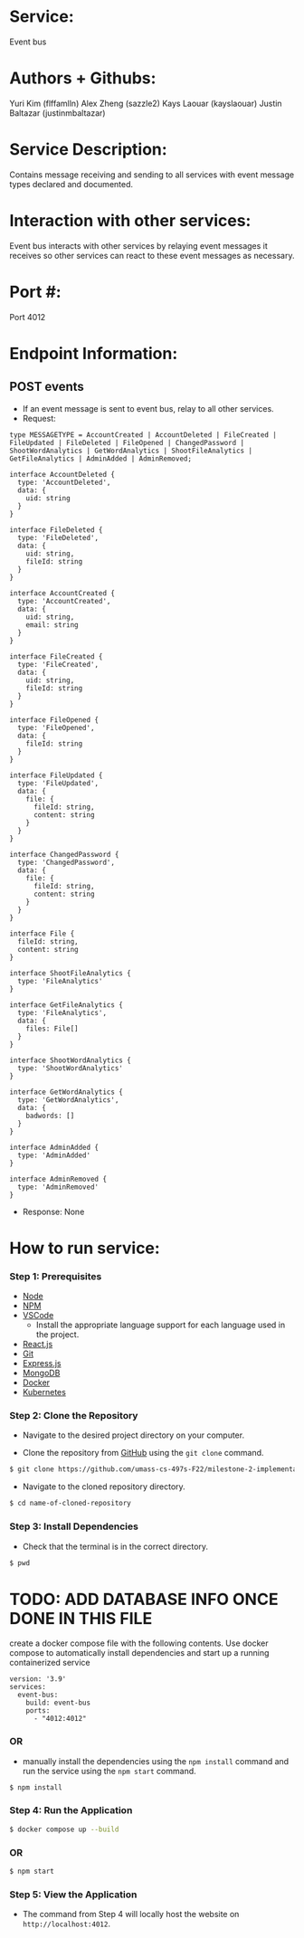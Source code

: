 # Service:
Event bus

# Authors + Githubs: 
Yuri Kim (flffamlln) 
Alex Zheng (sazzle2)
Kays Laouar (kayslaouar)
Justin Baltazar (justinmbaltazar)

# Service Description: 
Contains message receiving and sending to all services with event message types declared and documented. 

# Interaction with other services: 
Event bus interacts with other services by relaying event messages it receives so other services can react to these event messages as necessary.

# Port #:
Port 4012

# Endpoint Information:

## POST events
- If an event message is sent to event bus, relay to all other services.
- Request: 

```
type MESSAGETYPE = AccountCreated | AccountDeleted | FileCreated | FileUpdated | FileDeleted | FileOpened | ChangedPassword | ShootWordAnalytics | GetWordAnalytics | ShootFileAnalytics | GetFileAnalytics | AdminAdded | AdminRemoved;

interface AccountDeleted {
  type: 'AccountDeleted',
  data: {
    uid: string
  }
}

interface FileDeleted {
  type: 'FileDeleted',
  data: {
    uid: string,
    fileId: string
  }
}

interface AccountCreated {
  type: 'AccountCreated',
  data: {
    uid: string,
    email: string
  }
}

interface FileCreated {
  type: 'FileCreated',
  data: {
    uid: string,
    fileId: string
  }
}

interface FileOpened {
  type: 'FileOpened',
  data: {
    fileId: string
  }
}

interface FileUpdated {
  type: 'FileUpdated',
  data: {
    file: {
      fileId: string,
      content: string
    }
  }
}

interface ChangedPassword {
  type: 'ChangedPassword',
  data: {
    file: {
      fileId: string,
      content: string
    }
  }
}

interface File {
  fileId: string,
  content: string
}

interface ShootFileAnalytics {
  type: 'FileAnalytics'
}

interface GetFileAnalytics {
  type: 'FileAnalytics',
  data: {
    files: File[]
  }
}

interface ShootWordAnalytics {
  type: 'ShootWordAnalytics'
}

interface GetWordAnalytics {
  type: 'GetWordAnalytics',
  data: {
    badwords: []
  }
}

interface AdminAdded {
  type: 'AdminAdded'
}

interface AdminRemoved {
  type: 'AdminRemoved'
}
```

- Response: None

# How to run service:

### **Step 1: Prerequisites**

- [Node](https://nodejs.org/en/)
- [NPM](https://www.npmjs.com/)
- [VSCode](https://code.visualstudio.com/)
    - Install the appropriate language support for each language used in the project.
- [React.js](https://reactjs.org/)
- [Git](https://git-scm.com/)
- [Express.js](https://expressjs.com/)
- [MongoDB](https://www.mongodb.com/)
- [Docker](https://www.docker.com/)
- [Kubernetes](https://kubernetes.io/)

### **Step 2: Clone the Repository**

- Navigate to the desired project directory on your computer.

- Clone the repository from [GitHub](https://github.com/umass-cs-497s-F22/milestone-2-implementation-team0.git) using the `git clone` command.

```bash
$ git clone https://github.com/umass-cs-497s-F22/milestone-2-implementation-team0.git
```

- Navigate to the cloned repository directory.
```bash
$ cd name-of-cloned-repository
```

### **Step 3: Install Dependencies**

- Check that the terminal is in the correct directory.

```bash
$ pwd
```

# TODO: ADD DATABASE INFO ONCE DONE IN THIS FILE
create a docker compose file with the following contents. Use docker compose to automatically install dependencies and start up a running containerized service

```
version: '3.9'
services:
  event-bus:
    build: event-bus
    ports:
      - "4012:4012"
```

### OR

- manually install the dependencies using the `npm install` command and run the service using the `npm start` command.

```bash
$ npm install
```

### **Step 4: Run the Application**

```bash
$ docker compose up --build
```

### OR

```bash
$ npm start
```

### **Step 5: View the Application**
- The command from Step 4 will locally host the website on `http://localhost:4012`.
